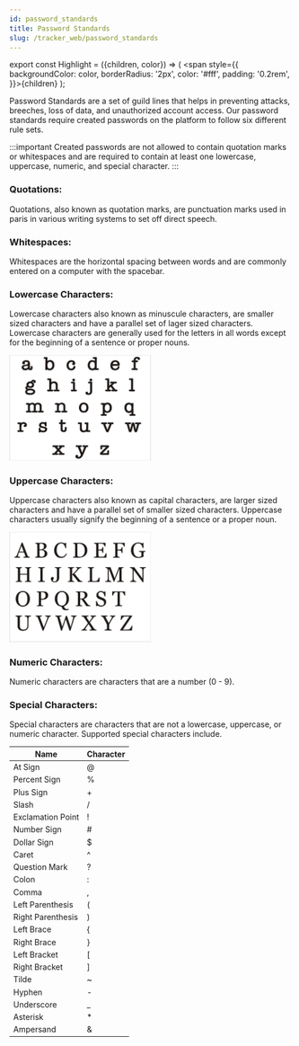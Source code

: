```yaml
---
id: password_standards
title: Password Standards
slug: /tracker_web/password_standards
---
```


export const Highlight = ({children, color}) => ( <span style={{
      backgroundColor: color,
      borderRadius: '2px',
      color: '#fff',
      padding: '0.2rem',
    }}>{children}</span> );



Password Standards are a set of guild lines that helps in preventing attacks, breeches, loss of data, and unauthorized account access. Our password standards require created passwords on the platform to follow six different rule sets. 

:::important
Created passwords are not allowed to contain quotation marks or whitespaces and are required to contain at least one lowercase, uppercase, numeric, and special character.
:::

### Quotations:

Quotations, also known as quotation marks, are punctuation marks used in paris in various writing systems to set off direct speech. 

### Whitespaces:

Whitespaces are the horizontal spacing between words and are commonly entered on a computer with the spacebar.

### Lowercase Characters:

Lowercase characters also known as minuscule characters, are smaller sized characters and have a parallel set of lager sized characters. Lowercase characters are generally used for the letters in all words except for the beginning of a sentence or proper nouns.

<img src="../../static/img/tracker-web/lowercase.jpeg" alt="Lowercase Letters" width="50%"/>

### Uppercase Characters:

Uppercase characters also known as capital characters, are larger sized characters and have a parallel set of smaller sized characters. Uppercase characters usually signify the beginning of a sentence or a proper noun.

<img src="../../static/img/tracker-web/uppercase.jpeg" alt="Uppercase Letters" width="50%"/>

### Numeric Characters:

Numeric characters are characters that are a number (0 - 9).

### Special Characters:

Special characters are characters that are not a lowercase, uppercase, or numeric character. Supported special characters include.

|Name|Character|
|----|---------|
|At Sign|@|
|Percent Sign|%|
|Plus Sign|+|
|Slash|/|
|Exclamation Point|!|
|Number Sign|#|
|Dollar Sign|$|
|Caret|^|
|Question Mark|?|
|Colon|:|
|Comma|,|
|Left Parenthesis|(|
|Right Parenthesis|)|
|Left Brace|{|
|Right Brace|}|
|Left Bracket|[|
|Right Bracket|]|
|Tilde|~|
|Hyphen|-|
|Underscore|_|
|Asterisk|*|
|Ampersand|&|
